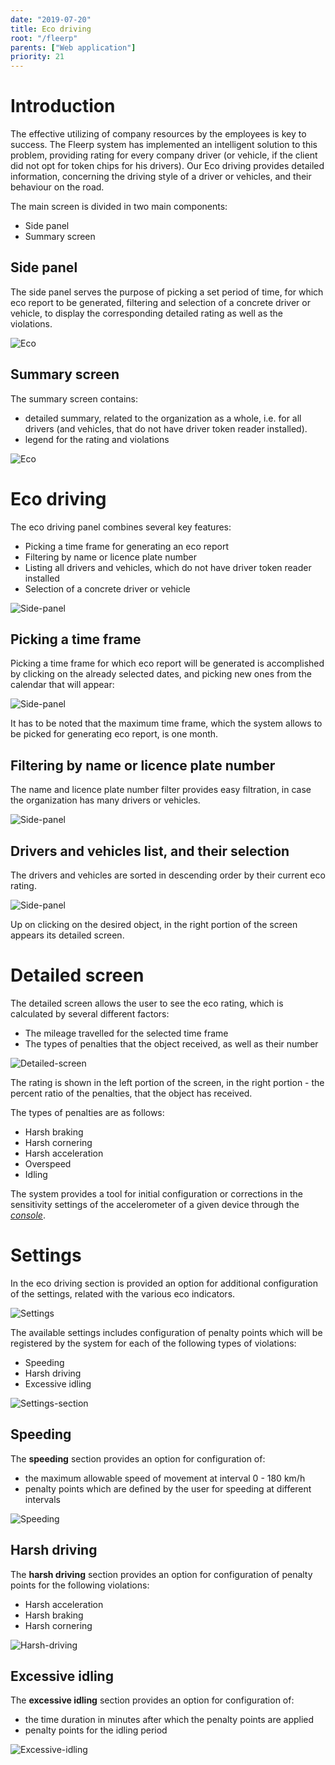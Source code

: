 ```yaml
---
date: "2019-07-20"
title: Eco driving
root: "/fleerp"
parents: ["Web application"]
priority: 21
---
```


# Introduction

The effective utilizing of company resources by the employees is key to success. The Fleerp system has implemented
an intelligent solution to this problem, providing rating for every company driver (or vehicle, if the client
did not opt for token chips for his drivers). Our Eco driving provides detailed information, concerning the driving
style of a driver or vehicles, and their behaviour on the road.

The main screen is divided in two main components:

- Side panel
- Summary screen

## Side panel

The side panel serves the purpose of picking a set period of time, for which eco report to be
generated, filtering and selection of a concrete driver or vehicle, to display the corresponding
detailed rating as well as the violations.

![Eco](images/side-panel-en.png)

## Summary screen

The summary screen contains:
- detailed summary, related to the organization as a whole, i.e. for all drivers (and vehicles, that do not
have driver token reader installed).
- legend for the rating and violations

![Eco](images/general-screen-en.png)

# Eco driving

The eco driving panel combines several key features:

- Picking a time frame for generating an eco report
- Filtering by name or licence plate number
- Listing all drivers and vehicles, which do not have driver token reader installed
- Selection of a concrete driver or vehicle

![Side-panel](images/eco-en.png)

## Picking a time frame

Picking a time frame for which eco report will be generated is accomplished by clicking on the already
selected dates, and picking new ones from the calendar that will appear:

![Side-panel](images/range-picker-en.png)

It has to be noted that the maximum time frame, which the system allows to be picked for generating eco report, is one month.

## Filtering by name or licence plate number

The name and licence plate number filter provides easy filtration, in case the organization has many drivers or vehicles.

![Side-panel](images/filter-en.png)

## Drivers and vehicles list, and their selection

The drivers and vehicles are sorted in descending order by their current eco rating.

![Side-panel](images/list-en.png)

Up on clicking on the desired object, in the right portion of the screen appears its detailed screen.

# Detailed screen

The detailed screen allows the user to see the eco rating, which is calculated by several different factors:

- The mileage travelled for the selected time frame
- The types of penalties that the object received, as well as their number

![Detailed-screen](images/detailed-screen-en.png)

The rating is shown in the left portion of the screen, in the right portion - the percent ratio of the penalties, that
the object has received.

The types of penalties are as follows:

- Harsh braking
- Harsh cornering
- Harsh acceleration
- Overspeed
- Idling

The system provides a tool for initial configuration or corrections in the sensitivity settings of the accelerometer of
a given device through the [_console_](../../settings/tobjects/details/console/consol).

# Settings

In the eco driving section is provided an option for additional configuration of the settings, related with the various eco indicators.

![Settings](images/settings-en.png)

The available settings includes configuration of penalty points which will be registered by the system for each of the following types of violations:

- Speeding
- Harsh driving
- Excessive idling

![Settings-section](images/settings-section-en.png)

## Speeding

The **speeding** section provides an option for configuration of:
- the maximum allowable speed of movement at interval 0 - 180 km/h
- penalty points which are defined by the user for speeding at different intervals

![Speeding](images/speeding-en.png)

## Harsh driving

The **harsh driving** section provides an option for configuration of penalty points for the following violations:
- Harsh acceleration
- Harsh braking
- Harsh cornering

![Harsh-driving](images/harsh-driving-en.png)

## Excessive idling

The **excessive idling** section provides an option for configuration of:
- the time duration in minutes after which the penalty points are applied
- penalty points for the idling period

![Excessive-idling](images/excessive-idling-en.png)
